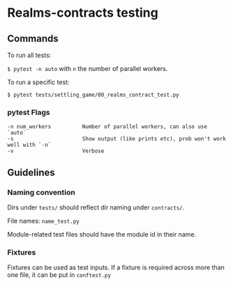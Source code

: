 # Realms-contracts testing

## Commands

To run all tests:

`$ pytest -n auto` with `n` the number of parallel workers.

To run a specific test:

`$ pytest tests/settling_game/00_realms_contract_test.py`

### pytest Flags

```
-n num_workers          Number of parallel workers, can also use `auto`
-s                      Show output (like prints etc), prob won't work well with `-n`
-v                      Verbose
```

## Guidelines

### Naming convention

Dirs under `tests/` should reflect dir naming under `contracts/`.

File names: `name_test.py`

Module-related test files should have the module id in their name.

### Fixtures

Fixtures can be used as test inputs. If a fixture is required across more than one file, it can be put in `conftest.py`
